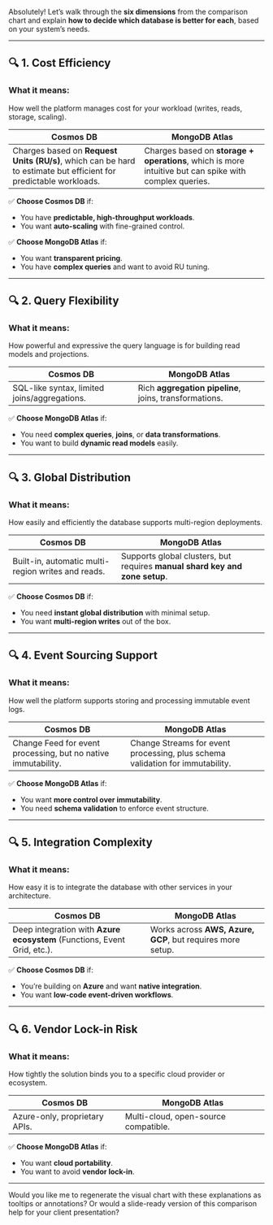 Absolutely! Let’s walk through the **six dimensions** from the comparison chart and explain **how to decide which database is better for each**, based on your system’s needs.

---

## 🔍 1. **Cost Efficiency**
### What it means:
How well the platform manages cost for your workload (writes, reads, storage, scaling).

| **Cosmos DB** | **MongoDB Atlas** |
|---------------|-------------------|
| Charges based on **Request Units (RU/s)**, which can be hard to estimate but efficient for predictable workloads. | Charges based on **storage + operations**, which is more intuitive but can spike with complex queries. |

✅ **Choose Cosmos DB** if:
- You have **predictable, high-throughput workloads**.
- You want **auto-scaling** with fine-grained control.

✅ **Choose MongoDB Atlas** if:
- You want **transparent pricing**.
- You have **complex queries** and want to avoid RU tuning.

---

## 🔍 2. **Query Flexibility**
### What it means:
How powerful and expressive the query language is for building read models and projections.

| **Cosmos DB** | **MongoDB Atlas** |
|---------------|-------------------|
| SQL-like syntax, limited joins/aggregations. | Rich **aggregation pipeline**, joins, transformations. |

✅ **Choose MongoDB Atlas** if:
- You need **complex queries**, **joins**, or **data transformations**.
- You want to build **dynamic read models** easily.

---

## 🔍 3. **Global Distribution**
### What it means:
How easily and efficiently the database supports multi-region deployments.

| **Cosmos DB** | **MongoDB Atlas** |
|---------------|-------------------|
| Built-in, automatic multi-region writes and reads. | Supports global clusters, but requires **manual shard key and zone setup**. |

✅ **Choose Cosmos DB** if:
- You need **instant global distribution** with minimal setup.
- You want **multi-region writes** out of the box.

---

## 🔍 4. **Event Sourcing Support**
### What it means:
How well the platform supports storing and processing immutable event logs.

| **Cosmos DB** | **MongoDB Atlas** |
|---------------|-------------------|
| Change Feed for event processing, but no native immutability. | Change Streams for event processing, plus schema validation for immutability. |

✅ **Choose MongoDB Atlas** if:
- You want **more control over immutability**.
- You need **schema validation** to enforce event structure.

---

## 🔍 5. **Integration Complexity**
### What it means:
How easy it is to integrate the database with other services in your architecture.

| **Cosmos DB** | **MongoDB Atlas** |
|---------------|-------------------|
| Deep integration with **Azure ecosystem** (Functions, Event Grid, etc.). | Works across **AWS, Azure, GCP**, but requires more setup. |

✅ **Choose Cosmos DB** if:
- You’re building on **Azure** and want **native integration**.
- You want **low-code event-driven workflows**.

---

## 🔍 6. **Vendor Lock-in Risk**
### What it means:
How tightly the solution binds you to a specific cloud provider or ecosystem.

| **Cosmos DB** | **MongoDB Atlas** |
|---------------|-------------------|
| Azure-only, proprietary APIs. | Multi-cloud, open-source compatible. |

✅ **Choose MongoDB Atlas** if:
- You want **cloud portability**.
- You want to avoid **vendor lock-in**.

---

Would you like me to regenerate the visual chart with these explanations as tooltips or annotations? Or would a slide-ready version of this comparison help for your client presentation?
